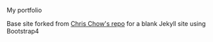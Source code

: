 My portfolio

Base site forked from [Chris Chow's repo](https://github.com/chikean/jekyll-bootstrap4) for a blank Jekyll site using Bootstrap4
